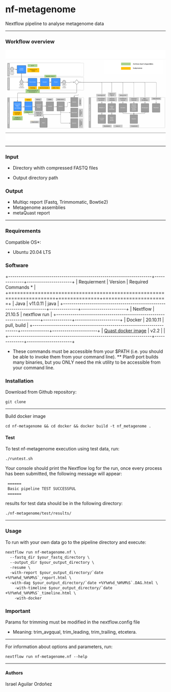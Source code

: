 # **nf-metagenome**

Nextflow pipeline to analyse metagenome data

------------------------------------------------------------------------

### Workflow overview

![General Workflow](docs/Workflow.png)

------------------------------------------------------------------------

### Input

-   Directory whith compressed FASTQ files

-   Output directory path

### Output

-   Multiqc report (Fastq, Trimmomatic, Bowtie2)
-   Metagenome assemblies
-   metaQuast report

------------------------------------------------------------------------

### Requirements

Compatible OS\*:

-   Ubuntu 20.04 LTS

### Software

+----------------------------------------------------------------------+--------------+----------------------+
| Requierment                                                          | Version      | Required Commands \* |
+======================================================================+==============+======================+
| Java                                                                 | v11.0.11     | java                 |
+----------------------------------------------------------------------+--------------+----------------------+
| Nextflow                                                             | 21.10.5      | nextflow run         |
+----------------------------------------------------------------------+--------------+----------------------+
| Docker                                                               | 20.10.11     | pull, build          |
+----------------------------------------------------------------------+--------------+----------------------+
| [Quast docker image](https://quay.io/repository/biocontainers/quast) | v2.2         |                      |
+----------------------------------------------------------------------+--------------+----------------------+

-   These commands must be accessible from your \$PATH (i.e. you should be able to invoke them from your command line). \*\* Plan9 port builds many binaries, but you ONLY need the mk utility to be accessible from your command line.

### Installation

Download from Github repository:

    git clone 

------------------------------------------------------------------------

Build docker image

    cd nf-metagenome && cd docker && docker build -t nf_metagenome .

#### Test

To test nf-metagenome execution using test data, run:

    ./runtest.sh 

Your console should print the Nextflow log for the run, once every process has been submitted, the following message will appear:

     ======
     Basic pipeline TEST SUCCESSFUL
     ======

results for test data should be in the following directory:

    ./nf-metagenome/test/results/

------------------------------------------------------------------------

### Usage

To run with your own data go to the pipeline directory and execute:

    nextflow run nf-metagenome.nf \
      --fastq_dir $your_fastq_directory \
      --output_dir $your_output_directory \
      -resume \
      -with-report $your_output_directory/`date +%Y%m%d_%H%M%S`_report.html \
      -with-dag $your_output_directory/`date +%Y%m%d_%H%M%S`.DAG.html \
        -with-timeline $your_output_directory/`date +%Y%m%d_%H%M%S`_timeline.html \
        -with-docker

### Important

Params for trimming must be modified in the nextflow.config file

-   Meaning: trim_avgqual, trim_leading, trim_trailing, etcetera.

------------------------------------------------------------------------

For information about options and parameters, run:

    nextflow run nf-metagenome.nf --help

------------------------------------------------------------------------

#### Authors

Israel Aguilar Ordoñez
